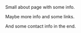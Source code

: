Small about page with some info.

Maybe more info and some links.

And some contact info in the end.